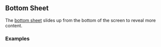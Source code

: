 ## Bottom Sheet

The [bottom sheet](https://material.google.com/components/bottom-sheets.html#bottom-sheets-behavior) slides up from the bottom of the screen to reveal more content.

### Examples
